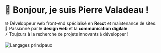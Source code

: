 # 👋 Bonjour, je suis Pierre Valadeau !

🌐 Développeur web front-end spécialisé en **React** et maintenance de sites.  
🎨 Passionné par le **design web** et la **communication digitale**.  
⚡ Toujours à la recherche de projets innovants à développer !

![Langages principaux](https://img.shields.io/github/languages/top/pierrevaladeau)